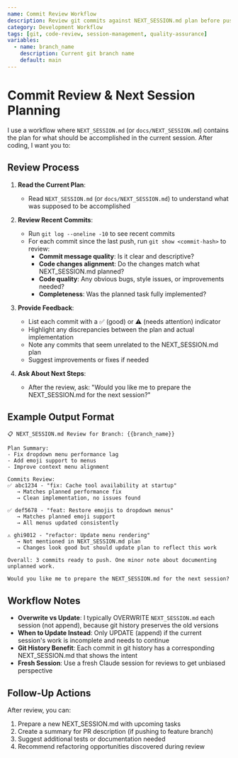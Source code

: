 ```yaml
---
name: Commit Review Workflow
description: Review git commits against NEXT_SESSION.md plan before pushing to remote
category: Development Workflow
tags: [git, code-review, session-management, quality-assurance]
variables:
  - name: branch_name
    description: Current git branch name
    default: main
---
```


# Commit Review & Next Session Planning

I use a workflow where `NEXT_SESSION.md` (or `docs/NEXT_SESSION.md`) contains the plan for what should be accomplished in the current session. After coding, I want you to:

## Review Process

1. **Read the Current Plan**:
   - Read `NEXT_SESSION.md` (or `docs/NEXT_SESSION.md`) to understand what was supposed to be accomplished

2. **Review Recent Commits**:
   - Run `git log --oneline -10` to see recent commits
   - For each commit since the last push, run `git show <commit-hash>` to review:
     - **Commit message quality**: Is it clear and descriptive?
     - **Code changes alignment**: Do the changes match what NEXT_SESSION.md planned?
     - **Code quality**: Any obvious bugs, style issues, or improvements needed?
     - **Completeness**: Was the planned task fully implemented?

3. **Provide Feedback**:
   - List each commit with a ✅ (good) or ⚠️ (needs attention) indicator
   - Highlight any discrepancies between the plan and actual implementation
   - Note any commits that seem unrelated to the NEXT_SESSION.md plan
   - Suggest improvements or fixes if needed

4. **Ask About Next Steps**:
   - After the review, ask: "Would you like me to prepare the NEXT_SESSION.md for the next session?"

## Example Output Format

```
📋 NEXT_SESSION.md Review for Branch: {{branch_name}}

Plan Summary:
- Fix dropdown menu performance lag
- Add emoji support to menus
- Improve context menu alignment

Commits Review:
✅ abc1234 - "fix: Cache tool availability at startup"
   → Matches planned performance fix
   → Clean implementation, no issues found

✅ def5678 - "feat: Restore emojis to dropdown menus"
   → Matches planned emoji support
   → All menus updated consistently

⚠️ ghi9012 - "refactor: Update menu rendering"
   → Not mentioned in NEXT_SESSION.md plan
   → Changes look good but should update plan to reflect this work

Overall: 3 commits ready to push. One minor note about documenting unplanned work.

Would you like me to prepare the NEXT_SESSION.md for the next session?
```

## Workflow Notes

- **Overwrite vs Update**: I typically OVERWRITE `NEXT_SESSION.md` each session (not append), because git history preserves the old versions
- **When to Update Instead**: Only UPDATE (append) if the current session's work is incomplete and needs to continue
- **Git History Benefit**: Each commit in git history has a corresponding NEXT_SESSION.md that shows the intent
- **Fresh Session**: Use a fresh Claude session for reviews to get unbiased perspective

## Follow-Up Actions

After review, you can:
1. Prepare a new NEXT_SESSION.md with upcoming tasks
2. Create a summary for PR description (if pushing to feature branch)
3. Suggest additional tests or documentation needed
4. Recommend refactoring opportunities discovered during review
